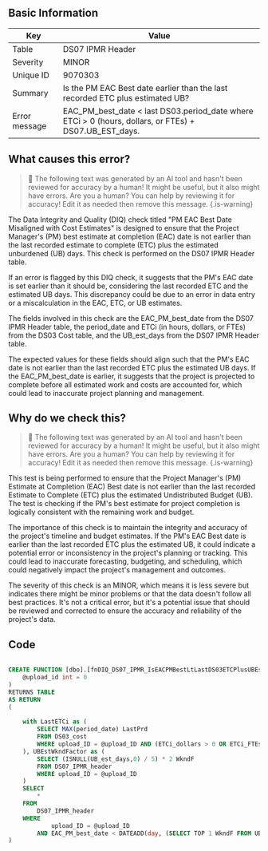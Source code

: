 ## Basic Information
| Key         | Value          |
|-------------|----------------|
| Table       | DS07 IPMR Header |
| Severity    | MINOR |
| Unique ID   | 9070303   |
| Summary     | Is the PM EAC Best date earlier than the last recorded ETC plus estimated UB? |
| Error message | EAC_PM_best_date < last DS03.period_date where ETCi > 0 (hours, dollars, or FTEs) + DS07.UB_EST_days. |

## What causes this error?

> :robot: The following text was generated by an AI tool and hasn't been reviewed for accuracy by a human! It might be useful, but it also might have errors. Are you a human? You can help by reviewing it for accuracy! Edit it as needed then remove this message.
{.is-warning}

The Data Integrity and Quality (DIQ) check titled "PM EAC Best Date Misaligned with Cost Estimates" is designed to ensure that the Project Manager's (PM) best estimate at completion (EAC) date is not earlier than the last recorded estimate to complete (ETC) plus the estimated unburdened (UB) days. This check is performed on the DS07 IPMR Header table.

If an error is flagged by this DIQ check, it suggests that the PM's EAC date is set earlier than it should be, considering the last recorded ETC and the estimated UB days. This discrepancy could be due to an error in data entry or a miscalculation in the EAC, ETC, or UB estimates.

The fields involved in this check are the EAC_PM_best_date from the DS07 IPMR Header table, the period_date and ETCi (in hours, dollars, or FTEs) from the DS03 Cost table, and the UB_est_days from the DS07 IPMR Header table. 

The expected values for these fields should align such that the PM's EAC date is not earlier than the last recorded ETC plus the estimated UB days. If the EAC_PM_best_date is earlier, it suggests that the project is projected to complete before all estimated work and costs are accounted for, which could lead to inaccurate project planning and management.
## Why do we check this?

> :robot: The following text was generated by an AI tool and hasn't been reviewed for accuracy by a human! It might be useful, but it also might have errors. Are you a human? You can help by reviewing it for accuracy! Edit it as needed then remove this message.
{.is-warning}

This test is being performed to ensure that the Project Manager's (PM) Estimate at Completion (EAC) Best date is not earlier than the last recorded Estimate to Complete (ETC) plus the estimated Undistributed Budget (UB). The test is checking if the PM's best estimate for project completion is logically consistent with the remaining work and budget.

The importance of this check is to maintain the integrity and accuracy of the project's timeline and budget estimates. If the PM's EAC Best date is earlier than the last recorded ETC plus the estimated UB, it could indicate a potential error or inconsistency in the project's planning or tracking. This could lead to inaccurate forecasting, budgeting, and scheduling, which could negatively impact the project's management and outcomes.

The severity of this check is an MINOR, which means it is less severe but indicates there might be minor problems or that the data doesn't follow all best practices. It's not a critical error, but it's a potential issue that should be reviewed and corrected to ensure the accuracy and reliability of the project's data.
## Code

```sql

CREATE FUNCTION [dbo].[fnDIQ_DS07_IPMR_IsEACPMBestLtLastDS03ETCPlusUBEst] (
	@upload_id int = 0
)
RETURNS TABLE
AS RETURN
(
	
	with LastETCi as (
		SELECT MAX(period_date) LastPrd
		FROM DS03_cost 
		WHERE upload_ID = @upload_ID AND (ETCi_dollars > 0 OR ETCi_FTEs > 0 OR ETCi_hours > 0)
	), UBEstWkndFactor as (
		SELECT (ISNULL(UB_est_days,0) / 5) * 2 WkndF
		FROM DS07_IPMR_header 
		WHERE upload_ID = @upload_ID
	)
	SELECT 
		*
	FROM
		DS07_IPMR_header
	WHERE
			upload_ID = @upload_ID
		AND EAC_PM_best_date < DATEADD(day, (SELECT TOP 1 WkndF FROM UBEstWkndFactor), (SELECT TOP 1 LastPrd FROM LastETCi))
)
```
